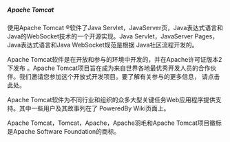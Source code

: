 ##### Apache Tomcat
使用Apache Tomcat ®软件了Java Servlet，JavaServer页，Java表达式语言和Java的WebSocket技术的一个开源实现。Java Servlet，JavaServer Pages，Java表达式语言和Java WebSocket规范是根据 Java社区流程开发的。

Apache Tomcat软件是在开放和参与的环境中开发的，并在Apache许可证版本2下发布 。Apache Tomcat项目旨在成为来自世界各地最优秀开发人员的合作伙伴。我们邀请您参加这个开放式开发项目。要了解有关参与的更多信息， 请点击此处。

Apache Tomcat软件为不同行业和组织的众多大型关键任务Web应用程序提供支持。其中一些用户及其故事列在了 PoweredBy Wiki页面上。

Apache Tomcat，Tomcat，Apache，Apache羽毛和Apache Tomcat项目徽标是Apache Software Foundation的商标。
